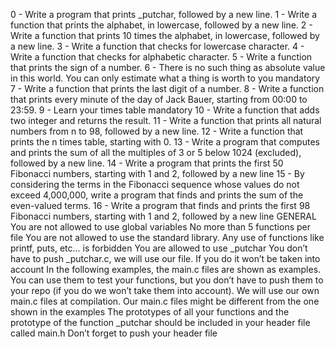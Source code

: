 0 - Write a program that prints _putchar, followed by a new line.
1 - Write a function that prints the alphabet, in lowercase, followed by a new line.
2 - Write a function that prints 10 times the alphabet, in lowercase, followed by a new line.
3 - Write a function that checks for lowercase character.
4 - Write a function that checks for alphabetic character.
5 - Write a function that prints the sign of a number.
6 - There is no such thing as absolute value in this world. You can only estimate what a thing is worth to you mandatory
7 - Write a function that prints the last digit of a number.
8 - Write a function that prints every minute of the day of Jack Bauer, starting from 00:00 to 23:59.
9 - Learn your times table mandatory
10 - Write a function that adds two integer and returns the result.
11 - Write a function that prints all natural numbers from n to 98, followed by a new line.
12 - Write a function that prints the n times table, starting with 0.
13 - Write a program that computes and prints the sum of all the multiples of 3 or 5 below 1024 (excluded), followed by a new line.
14 - Write a program that prints the first 50 Fibonacci numbers, starting with 1 and 2, followed by a new line
15 - By considering the terms in the Fibonacci sequence whose values do not exceed 4,000,000, write a program that finds and prints the sum of the even-valued terms.
16 - Write a program that finds and prints the first 98 Fibonacci numbers, starting with 1 and 2, followed by a new line
GENERAL 
You are not allowed to use global variables
No more than 5 functions per file
You are not allowed to use the standard library. Any use of functions like printf, puts, etc… is forbidden
You are allowed to use _putchar
You don’t have to push _putchar.c, we will use our file. If you do it won’t be taken into account
In the following examples, the main.c files are shown as examples. You can use them to test your functions, but you don’t have to push them to your repo (if you do we won’t take them into account). We will use our own main.c files at compilation. Our main.c files might be different from the one shown in the examples
The prototypes of all your functions and the prototype of the function _putchar should be included in your header file called main.h
Don’t forget to push your header file
